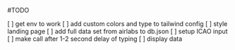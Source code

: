 #TODO

[ ] get env to work
[ ] add custom colors and type to tailwind config
[ ] style landing page
[ ] add full data set from airlabs to db.json
[ ] setup ICAO input
[ ] make call after 1-2 second delay of typing
[ ] display data